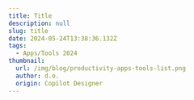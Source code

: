 ```yaml
---
title: Title
description: null
slug: title
date: 2024-05-24T13:38:36.132Z
tags:
  - Apps/Tools 2024
thumbnail:
  url: /img/blog/productivity-apps-tools-list.png
  author: d.o.
  origin: Copilot Designer
---
```

